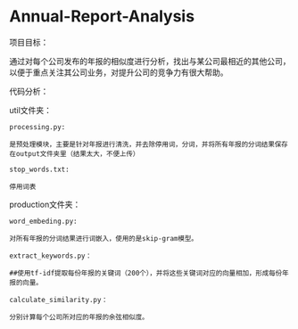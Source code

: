 # Annual-Report-Analysis

项目目标：

  通过对每个公司发布的年报的相似度进行分析，找出与某公司最相近的其他公司，以便于重点关注其公司业务，对提升公司的竞争力有很大帮助。
  
代码分析：

  util文件夹：
  
    processing.py:
    
    是预处理模块，主要是针对年报进行清洗，并去除停用词，分词，并将所有年报的分词结果保存在output文件夹里（结果太大，不便上传）
    
    stop_words.txt:
    
    停用词表
    
  production文件夹：
  
    word_embeding.py:
    
    对所有年报的分词结果进行词嵌入，使用的是skip-gram模型。
    
    extract_keywords.py：
    
    ##使用tf-idf提取每份年报的关键词（200个），并将这些关键词对应的向量相加，形成每份年报的向量。
    
    calculate_similarity.py：
    
    分别计算每个公司所对应的年报的余弦相似度。
    
    
